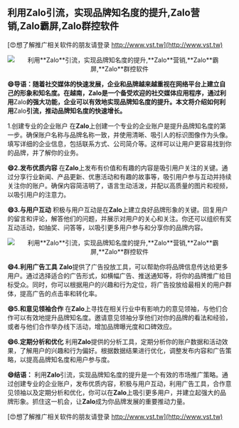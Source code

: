 ## **利用**Zalo**引流，实现品牌知名度的提升,**Zalo**营销,**Zalo**霸屏,**Zalo**群控软件**

[😍想了解推广相关软件的朋友请登录 http://www.vst.tw](http://www.vst.tw)

 <center><img src="https://vst.tw/MP4/tuiguang/png/4.png" alt="利用**Zalo**引流，实现品牌知名度的提升,**Zalo**营销,**Zalo**霸屏,**Zalo**群控软件"></center>

**😄导语：随着社交媒体的快速发展，企业和品牌越来越重视在网络平台上建立自己的形象和知名度。在越南，**Zalo**是一个备受欢迎的社交媒体应用程序，通过利用**Zalo**的强大功能，企业可以有效地实现品牌知名度的提升。本文将介绍如何利用**Zalo**引流，推动品牌知名度的快速增长。**

1.创建专业的企业账户
在**Zalo**上创建一个专业的企业账户是提升品牌知名度的第一步。确保账户名称与品牌名称一致，并使用清晰、吸引人的标识图像作为头像。填写详细的企业信息，包括联系方式、公司简介等。这样可以让用户更容易找到你的品牌，并了解你的业务。

**😄2.发布优质内容**
在**Zalo**上发布有价值和有趣的内容是吸引用户关注的关键。通过分享行业新闻、产品更新、优惠活动和有趣的故事等，吸引用户参与互动并持续关注你的账户。确保内容简洁明了，语言生动活泼，并配以高质量的图片和视频，以吸引用户的注意力。

**😄3.与用户互动**
积极与用户互动是在**Zalo**上建立良好品牌形象的关键。回复用户的留言和评论，解答他们的问题，并展示对用户的关心和关注。你还可以组织有奖互动活动，如抽奖、问答等，以吸引更多用户参与和分享你的品牌内容。

 <center><img src="https://vst.tw/MP4/tuiguang/png/2.png" alt="利用**Zalo**引流，实现品牌知名度的提升,**Zalo**营销,**Zalo**霸屏,**Zalo**群控软件"></center>

**😄4.利用广告工具**
**Zalo**提供了广告投放工具，可以帮助你将品牌信息传达给更多用户。通过选择适合的广告形式，如横幅广告、推送通知等，将你的品牌推广给目标受众。同时，你可以根据用户的兴趣和行为定位，将广告投放给最相关的用户群体，提高广告的点击率和转化率。

**😄5.和意见领袖合作**
在**Zalo**上寻找在相关行业中有影响力的意见领袖，与他们合作可以有效地提升品牌知名度。邀请意见领袖分享他们对你的品牌的看法和经验，或者与他们合作举办线下活动，增加品牌曝光度和口碑效应。

**😄6.定期分析和优化**
利用**Zalo**提供的分析工具，定期分析你的账户数据和活动效果，了解用户的兴趣和行为偏好。根据数据结果进行优化，调整发布内容和广告策略，以提高品牌知名度和用户参与度。

**😄结语：**
利用**Zalo**引流，实现品牌知名度的提升是一个有效的市场推广策略。通过创建专业的企业账户，发布优质内容，积极与用户互动，利用广告工具，合作意见领袖以及定期分析和优化，你可以在**Zalo**上吸引更多用户，并建立起强大的品牌形象。抓住这一机会，让**Zalo**成为你品牌发展的重要推动力量。

[😍想了解推广相关软件的朋友请登录 http://www.vst.tw](http://www.vst.tw)



